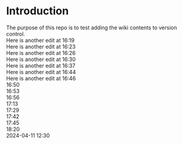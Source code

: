 # Introduction

The purpose of this repo is to test adding the wiki contents to version control.  
Here is another edit at 16:19  
Here is another edit at 16:23  
Here is another edit at 16:26  
Here is another edit at 16:30  
Here is another edit at 16:37  
Here is another edit at 16:44  
Here is another edit at 16:46  
16:50  
16:53  
16:56  
17:13  
17:29  
17:42  
17:45  
18:20  
2024-04-11 12:30
